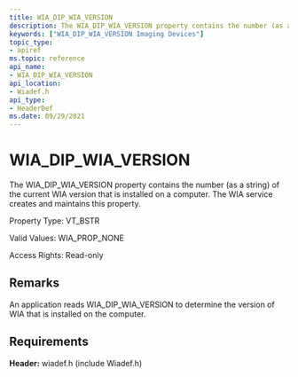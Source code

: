 ```yaml
---
title: WIA_DIP_WIA_VERSION
description: The WIA_DIP_WIA_VERSION property contains the number (as a string) of the current WIA version that is installed on a computer. The WIA service creates and maintains this property.
keywords: ["WIA_DIP_WIA_VERSION Imaging Devices"]
topic_type:
- apiref
ms.topic: reference
api_name:
- WIA_DIP_WIA_VERSION
api_location:
- Wiadef.h
api_type:
- HeaderDef
ms.date: 09/29/2021
---
```


# WIA_DIP_WIA_VERSION

The WIA_DIP_WIA_VERSION property contains the number (as a string) of the current WIA version that is installed on a computer. The WIA service creates and maintains this property.

Property Type: VT_BSTR

Valid Values: WIA_PROP_NONE

Access Rights: Read-only

## Remarks

An application reads WIA_DIP_WIA_VERSION to determine the version of WIA that is installed on the computer.

## Requirements

**Header:** wiadef.h (include Wiadef.h)
